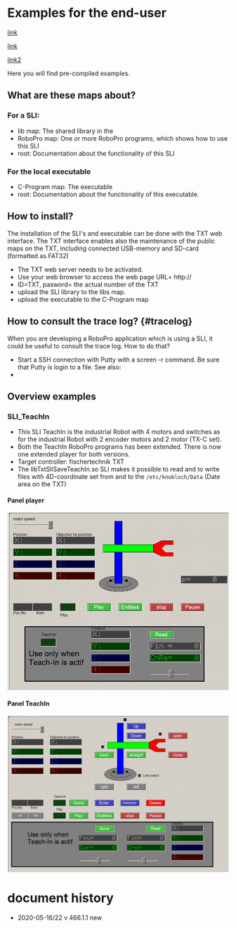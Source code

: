 # Examples for the end-user
[link](#tracelog)

[link](../HowToStartMyFirstProject.md#dinpanel)


[link2](../#txtmyproject)

Here you will find pre-compiled examples.
## What are these maps about?
### For a SLI:
- lib map: The shared library in the
- RoboPro map: One or more RoboPro programs, which shows how to use this SLI
- root: Documentation about the functionality of this SLI
### For the local executable
- C-Program map: The executable
- root: Documentation about the functionality of this executable.

## How to install?
The installation of the SLI's and executable can be done with the TXT web interface.
The TXT interface enables also the maintenance of the public maps on the TXT, including connected USB-memory and SD-card (formatted as FAT32)
- The TXT web server needs to be activated.
- Use your web browser to access the web page
URL= http://<ip-addres of the TXT>
- ID=TXT, pasword= the actual number of the TXT
- upload the SLI library to the libs map.
- upload the executable to the C-Program map

## How to consult the trace log? {#tracelog}
When you are developing a RoboPro application which is using a SLI, it could be useful to consult the trace log.
How to do that?
- Start a SSH connection with Putty with a screen -r command.
  Be sure that Putty is login to a file. See also: 
- 
 
## Overview examples

### SLI_TeachIn
- This SLI TeachIn is the industrial Robot with 4 motors and switches as for the industrial Robot with 2 encoder motors and 2 motor (TX-C set).
- Both the TeachIn RoboPro programs has been extended.
  There is now one extended player for both versions.
- Target controller: fischertechnik TXT
- The libTxtSliSaveTeachIn.so SLI makes it possible to read and to write files with  4D-coordinate set from and to the `/etc/knobloch/Data` (Date area on the TXT)
#### Panel player
![console](./SLI_TeachIn/docs/player(panel_02).png)
#### Panel TeachIn
![console](./SLI_TeachIn/docs/TeachIn(panel_02).png)

<a id="#dinpanel"></a>
# document history
- 2020-05-16/22 v 466.1.1 new
